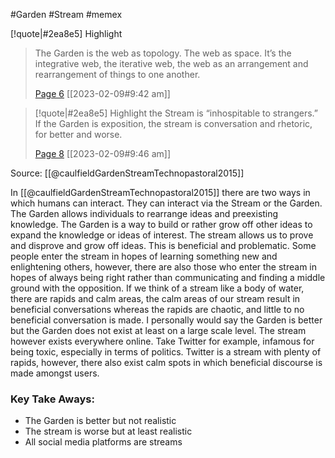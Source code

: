 #Garden #Stream #memex
>
[!quote|#2ea8e5] Highlight
> The Garden is the web as topology. The web as space. It’s the integrative web, the iterative web, the web as an arrangement and rearrangement of things to one another.
>
> [Page 6](zotero://open-pdf/library/items/YF66NDCA?page=6) [[2023-02-09#9:42 am]]

> [!quote|#2ea8e5] Highlight
> the Stream is “inhospitable to strangers.”  If the Garden is exposition, the stream is conversation and rhetoric, for better and worse.
>
> [Page 8](zotero://open-pdf/library/items/YF66NDCA?page=8) [[2023-02-09#9:46 am]]

Source: [[@caulfieldGardenStreamTechnopastoral2015]]

In [[@caulfieldGardenStreamTechnopastoral2015]] there are two ways in which humans can interact. They can interact via the Stream or the Garden. The Garden allows individuals to rearrange ideas and preexisting knowledge. The Garden is a way to build or rather grow off other ideas to expand the knowledge or ideas of interest. The stream allows us to prove and disprove and grow off ideas. This is beneficial and problematic. Some people enter the stream in hopes of learning something new and enlightening others, however, there are also those who enter the stream in hopes of always being right rather than communicating and finding a middle ground with the opposition.  If we think of a stream like a body of water, there are rapids and calm areas, the calm areas of our stream result in beneficial conversations whereas the rapids are chaotic, and little to no beneficial conversation is made.  I personally would say the Garden is better but the Garden does not exist at least on a large scale level. The stream however exists everywhere online. Take Twitter for example, infamous for being toxic, especially in terms of politics. Twitter is a stream with plenty of rapids, however, there also exist calm spots in which beneficial discourse is made amongst users.

### Key Take Aways:
* The Garden is better but not realistic
* The stream is worse but at least realistic
* All social media platforms are streams
